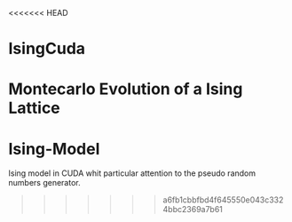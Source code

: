 <<<<<<< HEAD
# IsingCuda
Montecarlo Evolution of a Ising Lattice
=======
# Ising-Model
Ising model in CUDA whit particular attention to the pseudo random numbers generator.
>>>>>>> a6fb1cbbfbd4f645550e043c3324bbc2369a7b61
